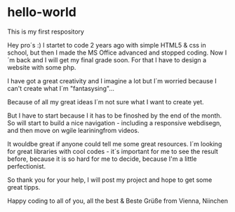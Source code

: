 # hello-world
This is my first respository

Hey pro´s :) I startet to code 2 years ago with simple HTML5 & css in school,
but then I made the MS Office advanced and stopped coding. Now I´m back and I will
get my final grade soon. For that I have to design a website with some php.

I have got a great creativity and I imagine a lot but I´m worried because I can't create what I´m "fantasysing"...

Because of all my great ideas I´m not sure what I want to create yet.

But I have to start because I it has to be finoshed by the end of the month.
So will start to build a nice navigation - including a responsive webdisegn, and then move on wgile leariningfrom videos.

It wouldbe great if anyone could tell me some great resources. I´m looking for great libraries with cool codes - it´s important for me to see the result before, because it is so hard for me to decide, because I'm a little perfectionist.

So thank you for your help, I will post my project and hope to get some great tipps.

Happy coding to all of you, all the best & Beste  Grüße from Vienna,
Niinchen
